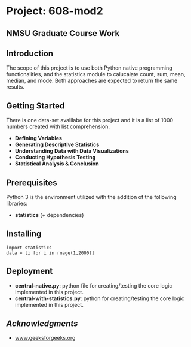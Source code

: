 # Project: 608-mod2
NMSU Graduate Course Work
-------------------------
## Introduction 
The scope of this project is to use both Python native programming functionalities, and the statistics module to calucalate count, sum, mean, median, and mode. Both approaches are expected to return the same results.

## Getting Started

There is one data-set avalilabe for this project and it is a list of 1000 numbers created with list comprehension.

* __Defining Variables__
* __Generating Descriptive Statistics__
* __Understanding Data with Data Visualizations__
* __Conducting Hypothesis Testing__
* __Statistical Analysis & Conclusion__

## Prerequisites

Python 3 is the environment utilized with the addition of the following libraries:

* __statistics__ (+ dependencies) 

## Installing

```
import statistics
data = [i for i in rnage(1,2000)]

```

## Deployment

* **central-native.py**: python file for creating/testing the core logic implemented in this project.
* **central-with-statistics.py**: python for creating/testing the core logic implemented in this project.


## _Acknowledgments_

* www.geeksforgeeks.org

